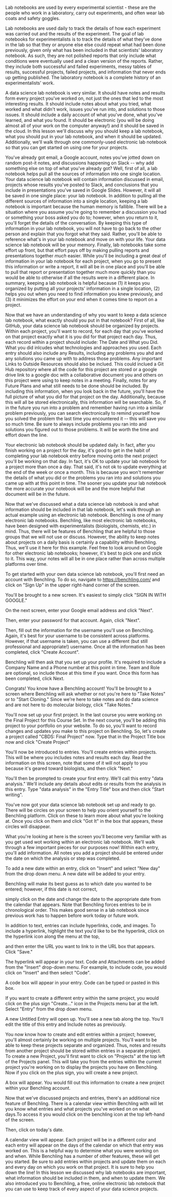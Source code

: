 Lab notebooks are used by every experimental scientist - these are the people who work in a laboratory, carry out experiments, and often wear lab coats and safety goggles. 

Lab notebooks are used daily to track the details of how each experiment was carried out and the results of the experiment. The goal of lab notebooks for experimentalists is to track the details of what they've done in the lab so that they or anyone else else could repeat what had been done previously, given only what has been included in that scientists' laboratory notebook. As such, they are not polished reports that only include what conditions were eventually used and a clean version of the reports. Rather, they include both successful and failed experiments, messy tables of results, successful projects, failed projects, and information that never ends up getting published. The laboratory notebook is a complete history of an experimentalists' work.

A data science lab notebook is very similar. It should have notes and results form every project you've worked on, not just the ones that led to the most interesting results. It should include notes about what you tried, what worked and what didn't work, issues you've run into, and solutions to those issues. It should include a daily account of what you've done, what you've learned, and what you found. It should be electronic (you will be doing almost all of your work on the computer anyway!) and it should be saved in the cloud. In this lesson we'll discuss why you should keep a lab notebook, what you should put in your lab notebook, and when it should be updated. Additionally, we'll walk through one commonly-used electronic lab notebook so that you can get started on using one for your projects.

You've already got email, a Google account, notes you've jotted down on random post-it notes, and discussions happening on Slack -- why add something else on top of what you've already got? Well, first of all, a lab notebook helps pull all the sources of information into one single location. Your data science lab notebook will contain information discussed in email, projects whose results you've posted to Slack, and conclusions that you include in presentations you've saved in Google Slides. However, it will all be saved in one single place: your lab notebook. In addition to pulling all the different sources of information into a single location, keeping a lab notebook is important because the human memory is fallible. There will be a situation where you assume you're going to remember a discussion you had or something your boss asked you do to; however, when you return to it, you'll forget the details of the conversation. By keeping this type of information in your lab notebook, you will not have to go back to the other person and explain that you forgot what they said. Rather, you'll be able to reference what's in your lab notebook and move on with your life. Your data science lab notebook will be your memory. Finally, lab notebooks take some effort up front, but that effort pays off by making pulling reports and presentations together _much_ easier. While you'll be including a great deal of information in your lab notebook for each project, when you go to present this information or write a report, it will all be in one place and you'll be able to pull that report or presentation together much more quickly than you would be able to otherwise if all the results were in a different place. In summary, keeping a lab notebook is helpful because (1) it keeps you organized by putting all your projects' information in a single location, (2) helps you out when you need to find information you knew previously, and (3) it minimizes the effort on your end when it comes time to report on a project.

Now that we have an understanding of why you want to keep a data science lab notebook, what exactly should you put in that notebook? First of all, like GitHub, your data science lab notebook should be organized by projects. Within each project, you'll want to record, for each day that you've worked on that project exactly what it is you did for that project each day. Thus, each record within a project should include: The Date and What you Did. What you did inlcudes what technologies and approaches you used. Each entry should also include any Results, including any problems you ahd and any solutions you came up with to address those problems. Any important Links to Outside Resources should also be inclued. This could inclued a Git Hub repository where all the code for this project are stored or a google drive link to a google doc with a collaborative document you and others on this project were using to keep notes in a meeting. Finally, notes for any Future Plans and what still needs to be done should be included. By including this information, when you look back in the future, you'll have the full picture of what you did for that project on the day. Additionally, because this will all be stored electronically, this information will be searchable. So, if in the future you run into a problem and remember having run into a similar problem previously, you can search electronically to remind yourself how you solved the problem the last time you encountered it -- this will save you so much time. Be sure to always include problems you ran into and solutions you figured out to those problems. It will be worth the time and effort down the line.  

Your electronic lab notebook should be updated daily. In fact, after you finish working on a project for the day, it's good to get in the habit of completing your lab notebook entry before moving onto the next project you'll be working on that day. In fact, it's OK to update your lab notebook for a project more than once a day. That said, it's not ok to update everything at the end of the week or once a month. This is because you won't remember the details of what you did or the problems you ran into and solutions you came up with at this point in time. The sooner you update your lab notebook the more accurate your notebook will be and the more helpful that document will be in the future.

Now that we've discussed what a data science lab notebook is and what information should be included in that lab notebook, let's walk through an actual example using an electronic lab notebook. Benchling is one of many electronic lab notebooks. Benchling, like most electronic lab notebooks, have been designed with experimentalists (biologists, chemists, etc.) in mind. Thus, there will  be features of Benchling that are helpful to those groups that we will not use or discuss. However, the ability to keep notes about projects on a daily basis is certainly a capability within Benchling. Thus, we'll use it here for this example. Feel free to look around on Google for other electronic lab notebooks; however, it's best to pick one and stick to it. This way, your notes will all be in one place rather than across multiple platforms over time. 

To get started with your own data science lab notebook, you'll first need an account with Benchling. To do so, navigate to https://benchling.com/ and click on "Sign Up" in the upper right-hand corner of the screen.

You'll be brought to a new screen. It's easiest to simply click "SIGN IN WITH GOOGLE." 

On the next screen, enter your Google email address and click "Next". 

Then, enter your password for that account. Again, click "Next".

Then, fill out the information for the username you'll use on Benchling. Again, it's best for your username to be consistent across platforms. However, if that username is taken, you can use a different (but still professional and appropriate!) username. Once all the information has been completed, click "Create Account".

Benchling will then ask that you set up your profile. It's required to include a Company Name and a Phone number at this point in time. Team and Role are optional, so include those at this time if you want. Once this form has been completed, click Next.

Congrats! You know have a Benchling account! You'll be brought to a screen where Benchling will ask whether or not you're here to "Take Notes" or to "Start Cloning." Since we're here to take notes and do data science and are not here to do molecular biology, click "Take Notes."

You'll now set up your first project. In the last course you were working on the Final Project for this Course Set. In the next course, you'll be adding this project to your portfolio on your website. To do so, you'll want to record changes and updates you make to this project on Benchling. So, let's create a project called "CBDS: Final Project" now. Type that in the Project Title box now and click "Create Project"

You'll now be introduced to entries. You'll create entries within projects. This will be where you includes notes and results each day. Read the information on this screen, note that some of it will not apply to you because it's geared toward biologists, and then click "Next."  

You'll then be prompted to create your first entry. We'll call this entry "data analysis." We'll include any details about edits or results from the analysis in this entry. Type "data analysis" in the "Entry Title" box and then click "Start writing".

You've now got your data science lab notebook set up and ready to go. There will be circles on your screen to help you orient yourself to the Benchling platform. Click on these to learn more about what you're looking at. Once you click on them and click "Got It" in the box that appears, these circles will disappear. 

What you're looking at here is the screen you'll become very familiar with as you get used wot working within an electronic lab notebook. We'll walk through a few important pieces for our purposes now! Within each entry, you'll add information. All notes you add a project should be entered under the date on which the analysis or step was completed. 

To add a new date within an entry, click on "Insert" and select "New day" from the drop down menu. A new date will be added to your entry.

Benchling will make its best guess as to which date you wanted to be entered; however, if this date is not correct, 

simply click on the date and change the date to the appropriate date from the calendar that appears. Note that Benchling forces entries to be in chronological order. This makes good sense in a lab notebook since previous work has to happen before work today or future work.

In addition to text, entries can include hyperlinks, code, and images. To include a hyperlink, highlight the text you'd like to be the hyperlink, click on the hyperlink icon along the menu at the top, 

and then enter the URL you want to link to in the URL box that appears. Click "Save."

The hyperlink will appear in your text. Code and Attachments can be added from the "Insert" drop-down menu. For example, to include code, you would click on "Insert" and then select "Code". 

A code box will appear in your entry. Code can be typed or pasted in this box.

If you want to create a different entry within the same project, you would click on the plus sign "Create..." icon in the Projects menu bar at the left. Select "Entry" from the drop down menu.

A new Untitled Entry will open up. You'll see a new tab along the top. You'll edit the title of this entry and Include notes as previously.

You now know how to create and edit entries within a project; however, you'll almost certainly  be working on multiple projects. You'll want to be able to keep these projects separate and organized. Thus, notes and results from another project should be stored within entries in a separate project. To create a new Project, you'll first want to click on "Projects" at the top left of the Projects panel. This will take you from the entries within the current project you're working on to display the projects you have on Benchling. Now if you click on the plus sign, you will create a new project.

A box will appear. You would fill out this information to create a new project within your Benchling account.

Now that we've discussed projects and entries, there's an additional nice feature of Benchling. There is a calendar view within Benchling with will let you know what entries and what projects you've worked on on what days.To access it you would click on the benchling icon at the top left-hand of the screen.

Then, click on today's date. 

A calendar view will appear. Each project will be in a different color and each entry will appear on the days of the calendar on which that entry was worked on. This is a helpful way to determine what you were working on and when. While Benchling has a number of other features, these will get you started. Be sure to add entries within projects and update them on each and every day on which you work on that project. It is sure to help you down the line! In this lesson we discussed why lab notebooks are important, what information should be included in them, and when to update them. We also introduced you to Benchling, a free, online electronic lab notebook that you can use to keep track of every aspect of your data science projects.